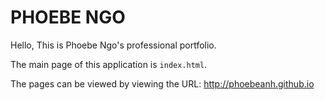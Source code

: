 # PHOEBE NGO

Hello, 
This is Phoebe Ngo's professional portfolio.

The main page of this application is `index.html`. 

The pages can be viewed by viewing the URL: http://phoebeanh.github.io